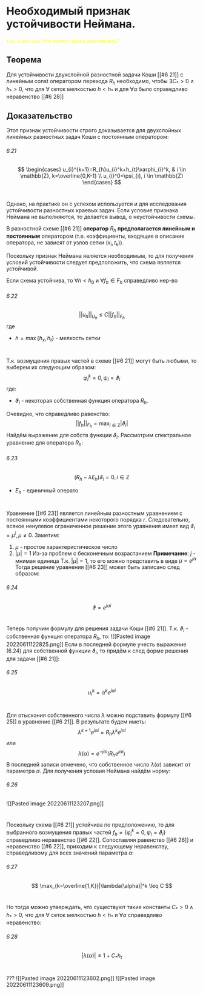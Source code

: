 # Необходимый признак устойчивости Неймана.

<span style="color: yellow;">`fas:Question`: Что нужно здесь рассказать?</span>

## Теорема
Для устойчивости двухслойной разностной задачи Коши [[#6 21]] с линейным const оператором перехода $R_{h}$ необходимо, чтобы $\exists C_{*}>0 \wedge h_{*}>0$, что для $\forall$ сеток мелкостью $h<h_{*}$ и для $\forall \alpha$ было справедливо неравенство [[#6 28]]

## Доказательство

Этот признак устойчивости строго доказывается для двухслойных линейных разностных задач Коши с постоянным оператором:
###### 6.21
$$
\begin{cases}
u_{i}^{k+1}=R_{h}u_{i}^k+h_{t}\varphi_{i}^k, & i \in \mathbb{Z}, k=\overline{0,K-1} \\
u_{i}^0=\psi_{i}, i \in \mathbb{Z}
\end{cases}
$$
# 

Однако, на практике он с успехом используется и для исследования устойчивости разностных краевых задач. Если условие признака Неймана не выполняются, то делается вывод, о неустойчивости схемы.

В разностной схеме [[#6 21]] **оператор** $R_{h}$ **предполагается линейным и постоянным** оператором (т.е. коэффициенты, входящие в описание оператора, не зависят от узлов сетки $(x_{i}, t_{k})$).

Поскольку признак Неймана является необходимым, то для получения условий устойчивости следует предположить, что схема является устойчивой.

Если схема устойчива, то $\forall h<h_{0}$ и $\forall f_{h} \in F_{h}$ справедливо нер-во
###### 6.22
$$
	||u_{h}||_{U_{h}}\leq  C||f_{h}||_{F_{h}}
$$
где
- $h=\max \left\{ h_{x}, h_{t} \right\}$ - мелкость сетки
# 
Т.к. возмущения правых частей в схеме [[#6 21]] могут быть любыми, то выберем их следующим образом: 
$$
		\varphi_{i}^k=0, \psi_{i}=\vartheta_{i}
$$
где:
- $\vartheta_{i}$ - некоторая собственная функция оператора $R_{h}$.

Очевидно, что справедливо равенство:
$$
	||f_{h}||_{F_{h}}=\max_{i \in \mathbb{Z}}|\vartheta_{i}|
$$
Найдём выражение для собств функции $\vartheta_{i}$. Рассмотрим спектральное уравнение для оператора $R_{h}$:
###### 6.23
$$
	(R_{h}-\lambda E_{h})\vartheta_{i}=0, i \in \mathbb{Z}
$$
- $E_{h}$ - единичный операто
# 
Уравнение [[#6 23]] является линейным разностным уравнением с постоянными коэффициентами некоторого порядка $r$. Следовательно, всякое ненулевое ограниченное решение этого уравнения имеет вид $\vartheta_{i}=\mu^i, \mu\neq 0$.
Заметим:
1. $\mu$ - простое характеристическое число
2. $|\mu|=1$
Из-за проблем с бесконечным возрастанием
**Примечание**: $j$ - мнимая единица
Т.к. $|\mu|=1$, то его можно представить в виде $\mu=e^{j\alpha}$
Тогда решение уравнения [[#6 23]] может быть записано след образом:
###### 6.24
$$
\vartheta=e^{j\alpha i}
$$
# 
Теперь получим формулу для решения задачи Коши [[#6 21]]. Т.к. $\vartheta_{i}$ - собственная функция оператора $R_{h}$, то:
![[Pasted image 20220611122825.png]]
Если в последней формуле учесть выражение (6.24) для собственной функции $\vartheta_{i}$, то придём к след форме решения для задачи [[#6 21]]:
###### 6.25
$$
	u_{i}^k=\alpha^ke^{j\alpha i}
$$
# 
Для отыскания собственного числа $\lambda$ можно подставить формулу [[#6 25]] в уравнение [[#6 21]]. В результате будем иметь:
$$
		\lambda^{k+1}e^{j\alpha i}=R_{h}\lambda^ke^{j\alpha i}
$$
или
$$
	\lambda(\alpha)=e^{-j\alpha i}(R_{h}e^{j\alpha i})
$$
В последней записи отмечено, что собственное число $\lambda(\alpha)$ зависит от параметра $\alpha$.
Для получения условия Неймана найдём норму:
###### 6.26
![[Pasted image 20220611123207.png]]
# 

Поскольку схема [[#6 21]] устойчива по предположению, то для выбранного возмущения правых частей $f_{h}=\left\{ \varphi_{i}^k=0, \psi_{i}=\vartheta_{i} \right\}$ справедливо неравенство [[#6 22]]. Сопоставляя равенство [[#6 26]] и неравенство [[#6 22]], приходим к следующему неравенству, справедливому для всех значений параметра $\alpha$:
###### 6.27
$$
\max_{k=\overline{1,K}}|\lambda(\alpha)|^k \leq C
$$
# 

Но тогда можно утверждать, что существуют такие константы $C_{*}>0 \wedge h_{*}>0$, что для $\forall$ сеток мелкостью $h<h_{*}$ и $\forall \alpha$ справедливо неравенство: 
###### 6.28
$$
|\lambda(\alpha)|\leq 1 + C_{*}h_{t}
$$
# 

???
![[Pasted image 20220611123602.png]]
![[Pasted image 20220611123609.png]]